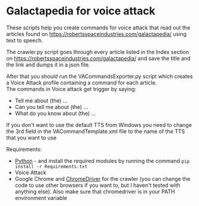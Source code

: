 
# Galactapedia for voice attack

These scripts help you create commands for voice attack that read out the articles found on https://robertsspaceindustries.com/galactapedia/ using text to speech.

The crawler.py script goes through every article listed in the Index section on https://robertsspaceindustries.com/galactapedia/ and save the title and the link and dumps it in a json file.  

After that you should run the VACommandsExporter.py script which creates a Voice Attack profile containing a command for each article.  
The commands in Voice attack get trigger by saying:  
* Tell me about (the) ...
* Can you tell me about (the) ...
* What do you know about (the) ...
    
If you don't want to use the default TTS from Windows you need to change the 3rd <Context2> field in the VACommandTemplate.xml file to the name of the TTS that you want to use  
    
Requirements:  

* [Python](https://www.python.org) - and install the required modules by running the command `pip install -r Requirements.txt`  
* Voice Attack  
* Google Chrome and [ChromeDriver](https://chromedriver.chromium.org/downloads) for the crawler (you can change the code to use other browsers if you want to, but I haven't tested with anything else). Also make sure that chromedriver is in your PATH environment variable  
    

    

